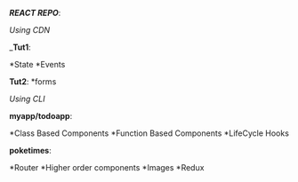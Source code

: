 ***REACT REPO***:

*Using CDN*

___Tut1__:

*State
*Events

__Tut2__:
*forms

*Using CLI*

__myapp/todoapp__:

*Class Based Components
*Function Based Components
*LifeCycle Hooks

__poketimes__:

*Router
*Higher order components
*Images
*Redux
